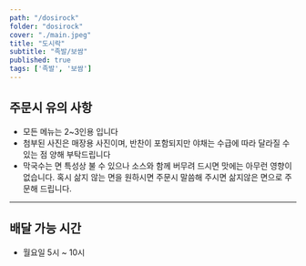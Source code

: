 ```yaml
---
path: "/dosirock"
folder: "dosirock"
cover: "./main.jpeg"
title: "도시락"
subtitle: "족발/보쌈"
published: true
tags: ['족발', '보쌈']
---
```


## 주문시 유의 사항
- 모든 메뉴는 2~3인용 입니다
- 첨부된 사진은 매장용 사진이며, 반찬이 포함되지만 야채는 수급에 따라 달라질 수 있는 점 양해 부탁드립니다
- 막국수는 면 특성상 불 수 있으나 소스와 함께 버무려 드시면 맛에는 아무런 영향이 없습니다. 혹시 삶지 않는 면을 원하시면 주문시 말씀해 주시면 삶지않은 면으로 주문해 드립니다.

---

## 배달 가능 시간
- 월요일 5시 ~ 10시
